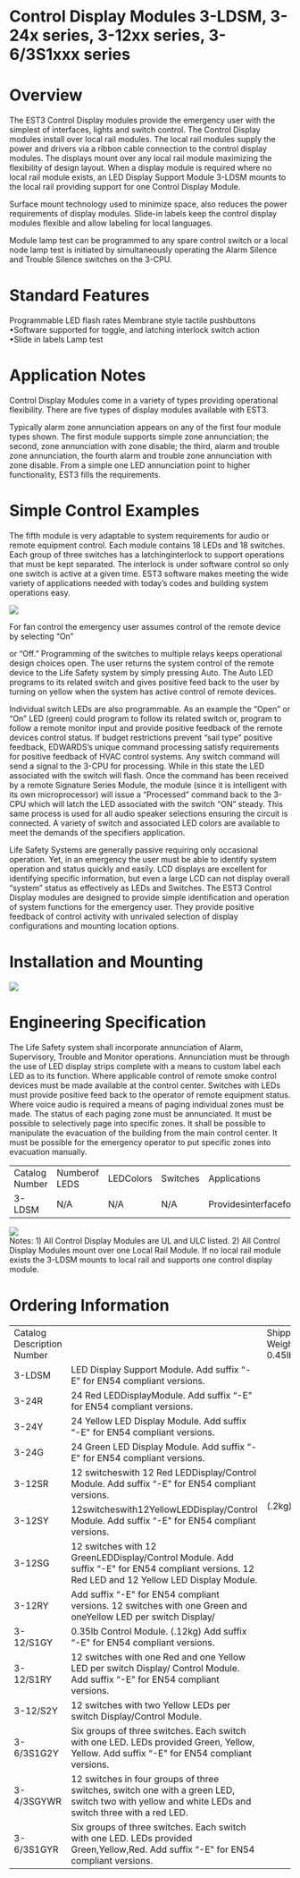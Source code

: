 # Control Display Modules 3-LDSM, 3-24x series, 3-12xx series, 3-6/3S1xxx series  

# Overview  

The EST3 Control Display modules provide the emergency user with the simplest of interfaces, lights and switch control. The Control Display modules install over local rail modules. The local rail modules supply the power and drivers via a ribbon cable connection to the control display modules. The displays mount over any local rail module maximizing the flexibility of design layout. When a display module is required where no local rail module exists, an LED Display Support Module 3-LDSM mounts to the local rail providing support for one Control Display Module.  

Surface mount technology used to minimize space, also reduces the power requirements of display modules. Slide-in labels keep the control display modules flexible and allow labeling for local languages.  

Module lamp test can be programmed to any spare control switch or a local node lamp test is initiated by simultaneously operating the Alarm Silence and Trouble Silence switches on the 3-CPU.  

# Standard Features  

Programmable LED flash rates Membrane style tactile pushbuttons   
•Software supported for toggle, and latching interlock switch action   
•Slide in labels Lamp test  

# Application Notes  

Control Display Modules come in a variety of types providing operational flexibility. There are five types of display modules available with EST3.  

Typically alarm zone annunciation appears on any of the first four module types shown. The first module supports simple zone annunciation; the second, zone annunciation with zone disable; the third, alarm and trouble zone annunciation, the fourth alarm and trouble zone annunciation with zone disable.  From a simple one LED annunciation point to higher functionality, EST3 fills the requirements.  

# Simple Control Examples  

The fifth module is very adaptable to system requirements for audio or remote equipment control. Each module contains 18 LEDs and 18 switches. Each group of three switches has a latchinginterlock to support operations that must be kept separated. The interlock is under software control so only one switch is active at a given time. EST3 software makes meeting the wide variety of applications needed with today’s codes and building system operations easy.  

![](images/6fbd107a22d1c6d2721e3221dc78fb5e4de4e26643e7143ce0a5ebbd0d63ee20.jpg)  

For fan control the emergency user assumes control of the remote device by selecting “On”  

or “Off.” Programming of the switches to multiple relays keeps operational design choices open. The user returns the system control of the remote device to the Life Safety system by simply pressing Auto. The Auto LED programs to its related switch and gives positive feed back to the user by turning on yellow when the system has active control of remote devices.  

Individual switch LEDs are also programmable. As an example the “Open” or “On” LED (green) could program to follow its related switch or, program to follow a remote monitor input and provide positive feedback of the remote devices control status. If budget restrictions prevent “sail type” positive feedback, EDWARDS’s unique command processing satisfy requirements for positive feedback of HVAC control systems. Any switch command will send a signal to the 3-CPU for processing. While in this state the LED associated with the switch will flash. Once the command has been received by a remote Signature Series Module, the module (since it is intelligent with its own microprocessor) will issue a “Processed” command back to the 3-CPU which will latch the LED associated with the switch “ON” steady. This same process is used for all audio speaker selections ensuring the circuit is connected. A variety of switch and associated LED colors are available to meet the demands of the specifiers application.  

Life Safety Systems are generally passive requiring only occasional operation. Yet, in an emergency the user must be able to identify system operation and status quickly and easily. LCD displays are excellent for identifying specific information, but even a large LCD can not display overall “system” status as effectively as LEDs and Switches. The EST3 Control Display modules are designed to provide simple identification and operation of system functions for the emergency user. They provide positive feedback of control activity with unrivaled selection of display configurations and mounting location options.  

# Installation and Mounting  

![](images/71d557c0cd9fb343a82b152486f8d71cf5ef9d00c881345cfc9af310f8bb0441.jpg)  

# Engineering Specification  

The Life Safety system shall incorporate annunciation of Alarm, Supervisory, Trouble and Monitor operations.  Annunciation must be through the use of LED display strips complete with a means to custom label each LED as to its function. Where applicable control of remote smoke control devices must be made available at the control center. Switches with LEDs must provide positive feed back to the operator of remote equipment status. Where voice audio is required a means of paging individual zones must be made. The status of each paging zone must be annunciated. It must be possible to selectively page into specific zones. It shall be possible to manipulate the evacuation of the building from the main control center. It must be possible for the emergency operator to put specific zones into evacuation manually.  

<html><body><table><tr><td>Catalog Number</td><td>Numberof LEDS</td><td>LEDColors</td><td>Switches</td><td>Applications</td><td>Standby Current</td><td>Alarm Current</td></tr><tr><td>3-LDSM</td><td>N/A</td><td>N/A</td><td>N/A</td><td>ProvidesinterfaceforoneControlDisplayModule</td><td>5 mA</td><td></td></tr></table></body></html>  

![](images/b4784478d8ce8dd1d293f84b88d462f0c8367242259efb67a105a2e07254165e.jpg)  
Notes: 1) 	All Control Display Modules are UL and ULC listed. 2) 	All Control Display Modules mount over one Local Rail Module. If no local rail module exists the 3-LDSM mounts to local rail and supports one control display module.  

# Ordering Information  

<html><body><table><tr><td>Catalog Description Number</td><td></td><td>Shipping Weight 0.45lb</td></tr><tr><td>3-LDSM</td><td>LED Display Support Module. Add suffix “-E" for EN54 compliant versions.</td><td rowspan="9">(.2kg)</td></tr><tr><td>3-24R</td><td>24 Red LEDDisplayModule. Add suffix “-E" for EN54 compliant versions.</td></tr><tr><td>3-24Y</td><td>24 Yellow LED Display Module. Add suffix “-E" for EN54 compliant versions.</td></tr><tr><td>3-24G</td><td>24 Green LED Display Module. Add suffix “-E" for EN54 compliant versions.</td></tr><tr><td>3-12SR</td><td>12 switcheswith 12 Red LEDDisplay/Control Module. Add suffix “-E" for EN54 compliant versions.</td></tr><tr><td>3-12SY</td><td>12switcheswith12YellowLEDDisplay/Control Module. Add suffix “-E" for EN54 compliant versions.</td></tr><tr><td>3-12SG</td><td>12 switches with 12 GreenLEDDisplay/Control Module. Add suffix “-E" for EN54 compliant versions. 12 Red LED and 12 Yellow LED Display Module.</td></tr><tr><td>3-12RY</td><td>Add suffix “-E" for EN54 compliant versions. 12 switches with one Green and oneYellow LED per switch Display/</td></tr><tr><td>3-12/S1GY</td><td>0.35lb Control Module. (.12kg) Add suffix “-E" for EN54 compliant versions.</td></tr><tr><td>3-12/S1RY</td><td>12 switches with one Red and one Yellow LED per switch Display/ Control Module. Add suffix “-E" for EN54 compliant versions.</td></tr><tr><td>3-12/S2Y</td><td>12 switches with two Yellow LEDs per switch Display/Control Module.</td></tr><tr><td>3-6/3S1G2Y</td><td>Six groups of three switches. Each switch with one LED. LEDs provided Green, Yellow, Yellow. Add suffix “-E" for EN54 compliant versions.</td></tr><tr><td>3-4/3SGYWR</td><td>12 switches in four groups of three switches, switch one with a green LED, switch two with yellow and white LEDs and switch three with a red LED.</td></tr><tr><td>3-6/3S1GYR</td><td>Six groups of three switches. Each switch with one LED. LEDs provided Green,Yellow,Red. Add suffix “-E" for EN54 compliant versions.</td></tr></table></body></html>  